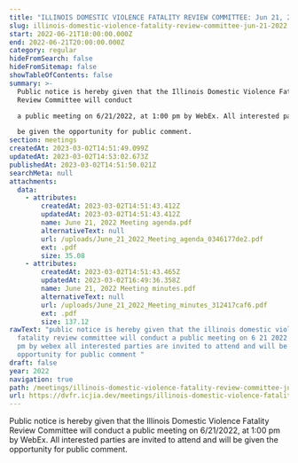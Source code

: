 ```yaml
---
title: "ILLINOIS DOMESTIC VIOLENCE FATALITY REVIEW COMMITTEE: Jun 21, 2022"
slug: illinois-domestic-violence-fatality-review-committee-jun-21-2022
start: 2022-06-21T18:00:00.000Z
end: 2022-06-21T20:00:00.000Z
category: regular
hideFromSearch: false
hideFromSitemap: false
showTableOfContents: false
summary: >-
  Public notice is hereby given that the Illinois Domestic Violence Fatality
  Review Committee will conduct

  a public meeting on 6/21/2022, at 1:00 pm by WebEx. All interested parties are invited to attend and will

  be given the opportunity for public comment.
section: meetings
createdAt: 2023-03-02T14:51:49.099Z
updatedAt: 2023-03-02T14:53:02.673Z
publishedAt: 2023-03-02T14:51:50.021Z
searchMeta: null
attachments:
  data:
    - attributes:
        createdAt: 2023-03-02T14:51:43.412Z
        updatedAt: 2023-03-02T14:51:43.412Z
        name: June 21, 2022 Meeting agenda.pdf
        alternativeText: null
        url: /uploads/June_21_2022_Meeting_agenda_0346177de2.pdf
        ext: .pdf
        size: 35.08
    - attributes:
        createdAt: 2023-03-02T14:51:43.465Z
        updatedAt: 2023-03-02T16:49:36.358Z
        name: June 21, 2022 Meeting minutes.pdf
        alternativeText: null
        url: /uploads/June_21_2022_Meeting_minutes_312417caf6.pdf
        ext: .pdf
        size: 137.12
rawText: "public notice is hereby given that the illinois domestic violence
  fatality review committee will conduct a public meeting on 6 21 2022 at 1 00
  pm by webex all interested parties are invited to attend and will be given the
  opportunity for public comment "
draft: false
year: 2022
navigation: true
path: /meetings/illinois-domestic-violence-fatality-review-committee-jun-21-2022
url: https://dvfr.icjia.dev/meetings/illinois-domestic-violence-fatality-review-committee-jun-21-2022
---
```


Public notice is hereby given that the Illinois Domestic Violence Fatality Review Committee will conduct
a public meeting on 6/21/2022, at 1:00 pm by WebEx. All interested parties are invited to attend and will
be given the opportunity for public comment.
